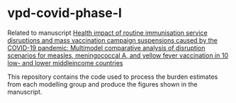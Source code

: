# vpd-covid-phase-I

Related to manuscript [Health impact of routine immunisation service disruptions and mass
vaccination campaign suspensions caused by the COVID-19 pandemic:
Multimodel comparative analysis of disruption scenarios for measles,
meningococcal A, and yellow fever vaccination in 10 low- and lower middleincome countries](https://www.medrxiv.org/content/10.1101/2021.01.25.21250489v1.full.pdf)

This repository contains the code used to process the burden estimates from each modelling group and produce the figures shown in the manuscript.
